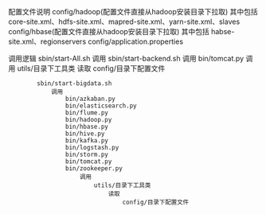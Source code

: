 

配置文件说明
    config/hadoop(配置文件直接从hadoop安装目录下拉取)
        其中包括    core-site.xml、hdfs-site.xml、mapred-site.xml、yarn-site.xml、slaves
    config/hbase(配置文件直接从hadoop安装目录下拉取)
        其中包括    habse-site.xml、regionservers
    config/application.properties



调用逻辑
    sbin/start-All.sh
        调用
            sbin/start-backend.sh
                调用
                    bin/tomcat.py
                        调用
                            utils/目录下工具类
                                读取
                                    config/目录下配置文件

            sbin/start-bigdata.sh
                调用
                    bin/azkaban.py
                    bin/elasticsearch.py
                    bin/flume.py
                    bin/hadoop.py
                    bin/hbase.py
                    bin/hive.py
                    bin/kafka.py
                    bin/logstash.py
                    bin/storm.py
                    bin/tomcat.py
                    bin/zookeeper.py
                        调用
                            utils/目录下工具类
                                读取
                                    config/目录下配置文件